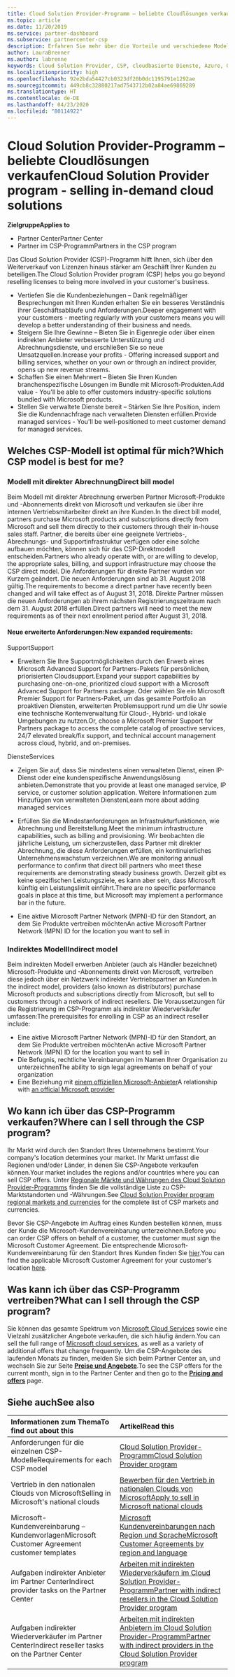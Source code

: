 ```yaml
---
title: Cloud Solution Provider-Programm – beliebte Cloudlösungen verkaufen | Partner Center
ms.topic: article
ms.date: 11/20/2019
ms.service: partner-dashboard
ms.subservice: partnercenter-csp
description: Erfahren Sie mehr über die Vorteile und verschiedene Modelle im Cloud Solution Provider-Programm, um Ihr Unternehmen mit neuen Kunden und neuem Know-how voranzubringen.
author: LauraBrenner
ms.author: labrenne
keywords: Cloud Solution Provider, CSP, cloudbasierte Dienste, Azure, Office 365, Dynamics, CSP-Partner im CSP, direkte Partner, direkter CSP-Partner, indirekter CSP-Händler, direkter CSP, indirekter CSP, direktes Modell, indirektes Modell, indirekter Händler, indirekter Anbieter, Anbieter, Verteiler, Cloud Solution Provider-Programm
ms.localizationpriority: high
ms.openlocfilehash: 92e2bda54427cb0323df20b0dc1195791e1292ae
ms.sourcegitcommit: 449cb8c32880217ad7543712b02a84ae69869289
ms.translationtype: HT
ms.contentlocale: de-DE
ms.lasthandoff: 04/23/2020
ms.locfileid: "80114922"
---
```

# <a name="cloud-solution-provider-program---selling-in-demand-cloud-solutions"></a><span data-ttu-id="6cf37-104">Cloud Solution Provider-Programm – beliebte Cloudlösungen verkaufen</span><span class="sxs-lookup"><span data-stu-id="6cf37-104">Cloud Solution Provider program - selling in-demand cloud solutions</span></span> 

<span data-ttu-id="6cf37-105">**Zielgruppe**</span><span class="sxs-lookup"><span data-stu-id="6cf37-105">**Applies to**</span></span>

- <span data-ttu-id="6cf37-106">Partner Center</span><span class="sxs-lookup"><span data-stu-id="6cf37-106">Partner Center</span></span>
- <span data-ttu-id="6cf37-107">Partner im CSP-Programm</span><span class="sxs-lookup"><span data-stu-id="6cf37-107">Partners in the CSP program</span></span>

<span data-ttu-id="6cf37-108">Das Cloud Solution Provider (CSP)-Programm hilft Ihnen, sich über den Weiterverkauf von Lizenzen hinaus stärker am Geschäft Ihrer Kunden zu beteiligen.</span><span class="sxs-lookup"><span data-stu-id="6cf37-108">The Cloud Solution Provider program (CSP) helps you go beyond reselling licenses to being more involved in your customer's business.</span></span>
 
- <span data-ttu-id="6cf37-109">Vertiefen Sie die Kundenbeziehungen – Dank regelmäßiger Besprechungen mit Ihren Kunden erhalten Sie ein besseres Verständnis ihrer Geschäftsabläufe und Anforderungen.</span><span class="sxs-lookup"><span data-stu-id="6cf37-109">Deeper engagement with your customers - meeting regularly with your customers means you will develop a better understanding of their business and needs.</span></span>
- <span data-ttu-id="6cf37-110">Steigern Sie Ihre Gewinne – Bieten Sie in Eigenregie oder über einen indirekten Anbieter verbesserte Unterstützung und Abrechnungsdienste, und erschließen Sie so neue Umsatzquellen.</span><span class="sxs-lookup"><span data-stu-id="6cf37-110">Increase your profits - Offering increased support and billing services, whether on your own or through an indirect provider, opens up new revenue streams.</span></span>  
- <span data-ttu-id="6cf37-111">Schaffen Sie einen Mehrwert – Bieten Sie Ihren Kunden branchenspezifische Lösungen im Bundle mit Microsoft-Produkten.</span><span class="sxs-lookup"><span data-stu-id="6cf37-111">Add value - You'll be able to offer customers industry-specific solutions bundled with Microsoft products.</span></span>
- <span data-ttu-id="6cf37-112">Stellen Sie verwaltete Dienste bereit – Stärken Sie Ihre Position, indem Sie die Kundennachfrage nach verwalteten Diensten erfüllen.</span><span class="sxs-lookup"><span data-stu-id="6cf37-112">Provide managed services - You'll be well-positioned to meet customer demand for managed services.</span></span> 

## <a name="which-csp-model-is-best-for-me"></a><span data-ttu-id="6cf37-113">Welches CSP-Modell ist optimal für mich?</span><span class="sxs-lookup"><span data-stu-id="6cf37-113">Which CSP model is best for me?</span></span>

### <a name="direct-bill-model"></a><span data-ttu-id="6cf37-114">Modell mit direkter Abrechnung</span><span class="sxs-lookup"><span data-stu-id="6cf37-114">Direct bill model</span></span>

 <span data-ttu-id="6cf37-115">Beim Modell mit direkter Abrechnung erwerben Partner Microsoft-Produkte und -Abonnements direkt von Microsoft und verkaufen sie über ihre internen Vertriebsmitarbeiter direkt an ihre Kunden.</span><span class="sxs-lookup"><span data-stu-id="6cf37-115">In the direct bill model, partners purchase Microsoft products and subscriptions directly from Microsoft and sell them directly to their customers through their in-house sales staff.</span></span> <span data-ttu-id="6cf37-116">Partner, die bereits über eine geeignete Vertriebs-, Abrechnungs- und Supportinfrastruktur verfügen oder eine solche aufbauen möchten, können sich für das CSP-Direktmodell entscheiden.</span><span class="sxs-lookup"><span data-stu-id="6cf37-116">Partners who already operate with, or are willing to develop, the appropriate sales, billing, and support infrastructure may choose the CSP direct model.</span></span> <span data-ttu-id="6cf37-117">Die Anforderungen für direkte Partner wurden vor Kurzem geändert. Die neuen Anforderungen sind ab 31. August 2018 gültig.</span><span class="sxs-lookup"><span data-stu-id="6cf37-117">The requirements to become a direct partner have recently been changed and will take effect as of August 31, 2018.</span></span> <span data-ttu-id="6cf37-118">Direkte Partner müssen die neuen Anforderungen ab ihrem nächsten Registrierungszeitraum nach dem 31. August 2018 erfüllen.</span><span class="sxs-lookup"><span data-stu-id="6cf37-118">Direct partners will need to meet the new requirements as of their next enrollment period after August 31, 2018.</span></span>


#### <a name="new-expanded-requirements"></a><span data-ttu-id="6cf37-119">Neue erweiterte Anforderungen:</span><span class="sxs-lookup"><span data-stu-id="6cf37-119">New expanded requirements:</span></span>

<span data-ttu-id="6cf37-120">Support</span><span class="sxs-lookup"><span data-stu-id="6cf37-120">Support</span></span>
- <span data-ttu-id="6cf37-121">Erweitern Sie Ihre Supportmöglichkeiten durch den Erwerb eines Microsoft Advanced Support for Partners-Pakets für persönlichen, priorisierten Cloudsupport.</span><span class="sxs-lookup"><span data-stu-id="6cf37-121">Expand your support capabilities by purchasing one-on-one, prioritized cloud support with a Microsoft Advanced Support for Partners package.</span></span> <span data-ttu-id="6cf37-122">Oder wählen Sie ein Microsoft Premier Support for Partners-Paket, um das gesamte Portfolio an proaktiven Diensten, erweiterten Problemsupport rund um die Uhr sowie eine technische Kontenverwaltung für Cloud-, Hybrid- und lokale Umgebungen zu nutzen.</span><span class="sxs-lookup"><span data-stu-id="6cf37-122">Or, choose a Microsoft Premier Support for Partners package to access the complete catalog of proactive services, 24/7 elevated break/fix support, and technical account management across cloud, hybrid, and on-premises.</span></span> 

<span data-ttu-id="6cf37-123">Dienste</span><span class="sxs-lookup"><span data-stu-id="6cf37-123">Services</span></span>

- <span data-ttu-id="6cf37-124">Zeigen Sie auf, dass Sie mindestens einen verwalteten Dienst, einen IP-Dienst oder eine kundenspezifische Anwendungslösung anbieten.</span><span class="sxs-lookup"><span data-stu-id="6cf37-124">Demonstrate that you provide at least one managed service, IP service, or customer solution application.</span></span> <span data-ttu-id="6cf37-125">Weitere Informationen zum Hinzufügen von verwalteten Diensten</span><span class="sxs-lookup"><span data-stu-id="6cf37-125">Learn more about adding managed services</span></span>

- <span data-ttu-id="6cf37-126">Erfüllen Sie die Mindestanforderungen an Infrastrukturfunktionen, wie Abrechnung und Bereitstellung.</span><span class="sxs-lookup"><span data-stu-id="6cf37-126">Meet the minimum infrastructure capabilities, such as billing and provisioning.</span></span>
<span data-ttu-id="6cf37-127">Wir beobachten die jährliche Leistung, um sicherzustellen, dass Partner mit direkter Abrechnung, die diese Anforderungen erfüllen, ein kontinuierliches Unternehmenswachstum verzeichnen.</span><span class="sxs-lookup"><span data-stu-id="6cf37-127">We are monitoring annual performance to confirm that direct bill partners who meet these requirements are demonstrating steady business growth.</span></span> <span data-ttu-id="6cf37-128">Derzeit gibt es keine spezifischen Leistungsziele, es kann aber sein, dass Microsoft künftig ein Leistungslimit einführt.</span><span class="sxs-lookup"><span data-stu-id="6cf37-128">There are no specific performance goals in place at this time, but Microsoft may implement a performance bar in the future.</span></span> 

- <span data-ttu-id="6cf37-129">Eine aktive Microsoft Partner Network (MPN)-ID für den Standort, an dem Sie Produkte vertreiben möchten</span><span class="sxs-lookup"><span data-stu-id="6cf37-129">An active Microsoft Partner Network (MPN) ID for the location you want to sell in</span></span>


### <a name="indirect-model"></a><span data-ttu-id="6cf37-130">Indirektes Modell</span><span class="sxs-lookup"><span data-stu-id="6cf37-130">Indirect model</span></span>

<span data-ttu-id="6cf37-131">Beim indirekten Modell erwerben Anbieter (auch als Händler bezeichnet) Microsoft-Produkte und -Abonnements direkt von Microsoft, vertreiben diese jedoch über ein Netzwerk indirekter Vertriebspartner an Kunden.</span><span class="sxs-lookup"><span data-stu-id="6cf37-131">In the indirect model, providers (also known as distributors) purchase Microsoft products and subscriptions directly from Microsoft, but sell to customers through a network of indirect resellers.</span></span> <span data-ttu-id="6cf37-132">Die Voraussetzungen für die Registrierung im CSP-Programm als indirekter Wiederverkäufer umfassen:</span><span class="sxs-lookup"><span data-stu-id="6cf37-132">The prerequisites for enrolling in CSP as an indirect reseller include:</span></span>

- <span data-ttu-id="6cf37-133">Eine aktive Microsoft Partner Network (MPN)-ID für den Standort, an dem Sie Produkte vertreiben möchten</span><span class="sxs-lookup"><span data-stu-id="6cf37-133">An active Microsoft Partner Network (MPN) ID for the location you want to sell in</span></span>
- <span data-ttu-id="6cf37-134">Die Befugnis, rechtliche Vereinbarungen im Namen Ihrer Organisation zu unterzeichnen</span><span class="sxs-lookup"><span data-stu-id="6cf37-134">The ability to sign legal agreements on behalf of your organization</span></span>
- <span data-ttu-id="6cf37-135">Eine Beziehung mit [einem offiziellen Microsoft-Anbieter](https://partnercenter.microsoft.com/partner/find-a-provider)</span><span class="sxs-lookup"><span data-stu-id="6cf37-135">A relationship with [an official Microsoft provider](https://partnercenter.microsoft.com/partner/find-a-provider)</span></span>


## <a name="where-can-i-sell-through-the-csp-program"></a><span data-ttu-id="6cf37-136">Wo kann ich über das CSP-Programm verkaufen?</span><span class="sxs-lookup"><span data-stu-id="6cf37-136">Where can I sell through the CSP program?</span></span>

<span data-ttu-id="6cf37-137">Ihr Markt wird durch den Standort Ihres Unternehmens bestimmt.</span><span class="sxs-lookup"><span data-stu-id="6cf37-137">Your company's location determines your market.</span></span> <span data-ttu-id="6cf37-138">Ihr Markt umfasst die Regionen und/oder Länder, in denen Sie CSP-Angebote verkaufen können.</span><span class="sxs-lookup"><span data-stu-id="6cf37-138">Your market includes the regions and/or countries where you can sell CSP offers.</span></span> <span data-ttu-id="6cf37-139">Unter [Regionale Märkte und Währungen des Cloud Solution Provider-Programms](regional-authorization-overview.md) finden Sie die vollständige Liste zu CSP-Marktstandorten und -Währungen.</span><span class="sxs-lookup"><span data-stu-id="6cf37-139">See [Cloud Solution Provider program regional markets and currencies](regional-authorization-overview.md) for the complete list of CSP markets and currencies.</span></span>

<span data-ttu-id="6cf37-140">Bevor Sie CSP-Angebote im Auftrag eines Kunden bestellen können, muss der Kunde die Microsoft-Kundenvereinbarung unterzeichnen.</span><span class="sxs-lookup"><span data-stu-id="6cf37-140">Before you can order CSP offers on behalf of a customer, the customer must sign the Microsoft Customer Agreement.</span></span> <span data-ttu-id="6cf37-141">Die entsprechende Microsoft-Kundenvereinbarung für den Standort Ihres Kunden finden Sie [hier](agreements.md).</span><span class="sxs-lookup"><span data-stu-id="6cf37-141">You can find the applicable Microsoft Customer Agreement for your customer's location [here](agreements.md).</span></span>  

## <a name="what-can-i-sell-through-the-csp-program"></a><span data-ttu-id="6cf37-142">Was kann ich über das CSP-Programm vertreiben?</span><span class="sxs-lookup"><span data-stu-id="6cf37-142">What can I sell through the CSP program?</span></span>

<span data-ttu-id="6cf37-143">Sie können das gesamte Spektrum von [Microsoft Cloud Services](https://partner.microsoft.com/cloud-solution-provider/products-and-services) sowie eine Vielzahl zusätzlicher Angebote verkaufen, die sich häufig ändern.</span><span class="sxs-lookup"><span data-stu-id="6cf37-143">You can sell the full range of [Microsoft cloud services](https://partner.microsoft.com/cloud-solution-provider/products-and-services), as well as a variety of additional offers that change frequently.</span></span> <span data-ttu-id="6cf37-144">Um die CSP-Angebote des laufenden Monats zu finden, melden Sie sich beim Partner Center an, und wechseln Sie zur Seite [**Preise und Angebote**](https://partnercenter.microsoft.com/pcv/sales).</span><span class="sxs-lookup"><span data-stu-id="6cf37-144">To see the CSP offers for the current month, sign in to the Partner Center and then go to the [**Pricing and offers**](https://partnercenter.microsoft.com/pcv/sales) page.</span></span>

## <a name="see-also"></a><span data-ttu-id="6cf37-145">Siehe auch</span><span class="sxs-lookup"><span data-stu-id="6cf37-145">See also</span></span> 


|<span data-ttu-id="6cf37-146">**Informationen zum Thema**</span><span class="sxs-lookup"><span data-stu-id="6cf37-146">**To find out about this**</span></span>   |<span data-ttu-id="6cf37-147">**Artikel**</span><span class="sxs-lookup"><span data-stu-id="6cf37-147">**Read this**</span></span>   |
|:---------------------------|:--------------------|
|<span data-ttu-id="6cf37-148">Anforderungen für die einzelnen CSP-Modelle</span><span class="sxs-lookup"><span data-stu-id="6cf37-148">Requirements for each CSP model</span></span>   | [<span data-ttu-id="6cf37-149">Cloud Solution Provider-Programm</span><span class="sxs-lookup"><span data-stu-id="6cf37-149">Cloud Solution Provider program</span></span>](https://partnercenter.microsoft.com/partner/cloud-solution-provider)|
|<span data-ttu-id="6cf37-150">Vertrieb in den nationalen Clouds von Microsoft</span><span class="sxs-lookup"><span data-stu-id="6cf37-150">Selling in Microsoft's national clouds</span></span>   | [<span data-ttu-id="6cf37-151">Bewerben für den Vertrieb in nationalen Clouds von Microsoft</span><span class="sxs-lookup"><span data-stu-id="6cf37-151">Apply to sell in Microsoft national clouds</span></span>](csp-national-clouds-overview.md)|
|<span data-ttu-id="6cf37-152">Microsoft-Kundenvereinbarung – Kundenvorlagen</span><span class="sxs-lookup"><span data-stu-id="6cf37-152">Microsoft Customer Agreement customer templates</span></span>   |[<span data-ttu-id="6cf37-153">Microsoft Kundenvereinbarungen nach Region und Sprache</span><span class="sxs-lookup"><span data-stu-id="6cf37-153">Microsoft Customer Agreements by region and language</span></span>](agreements.md)|
|<span data-ttu-id="6cf37-154">Aufgaben indirekter Anbieter im Partner Center</span><span class="sxs-lookup"><span data-stu-id="6cf37-154">Indirect provider tasks on the Partner Center</span></span>  |[<span data-ttu-id="6cf37-155">Arbeiten mit indirekten Wiederverkäufern im Cloud Solution Provider-Programm</span><span class="sxs-lookup"><span data-stu-id="6cf37-155">Partner with indirect resellers in the Cloud Solution Provider program</span></span>](indirect-provider-tasks-in-partner-center.md)|
|<span data-ttu-id="6cf37-156">Aufgaben indirekter Wiederverkäufer im Partner Center</span><span class="sxs-lookup"><span data-stu-id="6cf37-156">Indirect reseller tasks on the Partner Center</span></span>   |[<span data-ttu-id="6cf37-157">Arbeiten mit indirekten Anbietern im Cloud Solution Provider-Programm</span><span class="sxs-lookup"><span data-stu-id="6cf37-157">Partner with indirect providers in the Cloud Solution Provider program</span></span>](indirect-reseller-tasks-in-partner-center.md)|
